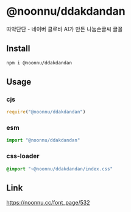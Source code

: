 # @noonnu/ddakdandan
따악단단 - 네이버 클로바 AI가 만든 나눔손글씨 글꼴

## Install
```sh
npm i @noonnu/ddakdandan
```
## Usage
### cjs
```js
require("@noonnu/ddakdandan")
```
### esm
```js
import "@noonnu/ddakdandan"
```
### css-loader
```css
@import "~@noonnu/ddakdandan/index.css"
```

## Link
https://noonnu.cc/font_page/532
